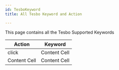 ```yaml
---
id: TesboKeyword
title: All Tesbo Keyword and Action

---
```


This page contains all the Tesbo Supported Keywords

| Action            | Keyword       |
| -------------     | ------------- |
|  click            | Content Cell  |
| Content Cell      | Content Cell  |


